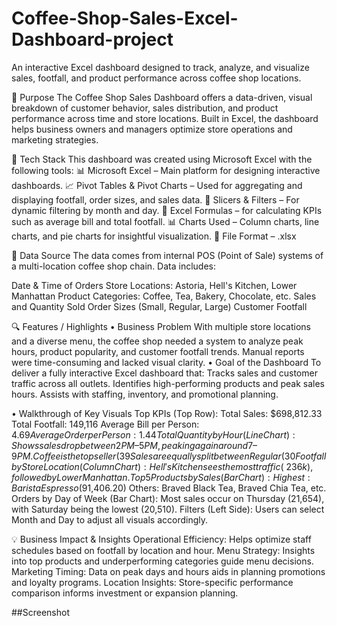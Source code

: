 # Coffee-Shop-Sales-Excel-Dashboard-project
An interactive Excel dashboard designed to track, analyze, and visualize sales, footfall, and product performance across coffee shop locations.

📝 Purpose
The Coffee Shop Sales Dashboard offers a data-driven, visual breakdown of customer behavior, sales distribution, and product performance across time and store locations. Built in Excel, the dashboard helps business owners and managers optimize store operations and marketing strategies.

🧰 Tech Stack
This dashboard was created using Microsoft Excel with the following tools:
📊 Microsoft Excel – Main platform for designing interactive dashboards.
📈 Pivot Tables & Pivot Charts – Used for aggregating and displaying footfall, order sizes, and sales data.
📌 Slicers & Filters – For dynamic filtering by month and day.
🧮 Excel Formulas – for calculating KPIs such as average bill and total footfall.
📊 Charts Used – Column charts, line charts, and pie charts for insightful visualization.
📁 File Format – .xlsx

📡 Data Source
The data comes from internal POS (Point of Sale) systems of a multi-location coffee shop chain. Data includes:

Date & Time of Orders
Store Locations: Astoria, Hell's Kitchen, Lower Manhattan
Product Categories: Coffee, Tea, Bakery, Chocolate, etc.
Sales and Quantity Sold
Order Sizes (Small, Regular, Large)
Customer Footfall

🔍 Features / Highlights
• Business Problem
With multiple store locations and a diverse menu, the coffee shop needed a system to analyze peak hours, product popularity, and customer footfall trends. Manual reports were time-consuming and lacked visual clarity.
• Goal of the Dashboard
To deliver a fully interactive Excel dashboard that:
Tracks sales and customer traffic across all outlets.
Identifies high-performing products and peak sales hours.
Assists with staffing, inventory, and promotional planning.

• Walkthrough of Key Visuals
Top KPIs (Top Row):
Total Sales: $698,812.33
Total Footfall: 149,116
Average Bill per Person: $4.69
Average Order per Person: 1.44
Total Quantity by Hour (Line Chart):
Shows sales drop between 2 PM–5 PM, peaking again around 7–9 PM.
% Distribution by Product Category (Pie Chart):
Coffee is the top seller (39%), followed by Flavors and Tea.
% Order Size Distribution (Pie Chart):
Sales are equally split between Regular (30%) and Large (30%) orders.
Footfall by Store Location (Column Chart):
Hell's Kitchen sees the most traffic (~236k), followed by Lower Manhattan.
Top 5 Products by Sales (Bar Chart):
Highest: Barista Espresso ($91,406.20)
Others: Braved Black Tea, Braved Chia Tea, etc.
Orders by Day of Week (Bar Chart):
Most sales occur on Thursday (21,654), with Saturday being the lowest (20,510).
Filters (Left Side):
Users can select Month and Day to adjust all visuals accordingly.

💡 Business Impact & Insights
Operational Efficiency: Helps optimize staff schedules based on footfall by location and hour.
Menu Strategy: Insights into top products and underperforming categories guide menu decisions.
Marketing Timing: Data on peak days and hours aids in planning promotions and loyalty programs.
Location Insights: Store-specific performance comparison informs investment or expansion planning.

##Screenshot



